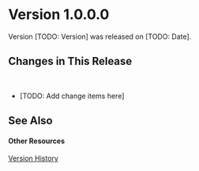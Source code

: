 # Version 1.0.0.0

Version [TODO: Version] was released on [TODO: Date].



## Changes in This Release
&nbsp;<ul><li>
[TODO: Add change items here]</li></ul>

## See Also


#### Other Resources
<a href="b862547d-0cd1-4aa2-89d3-678c8a336eba">Version History</a><br />